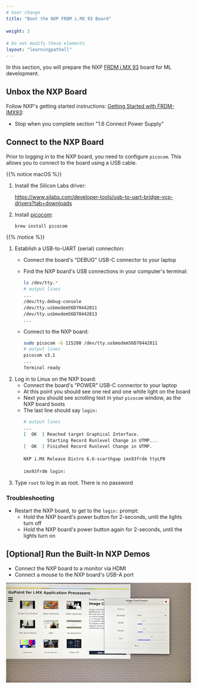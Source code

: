 ```yaml
---
# User change
title: "Boot the NXP FRDM i.MX 93 Board"

weight: 3

# Do not modify these elements
layout: "learningpathall"
---
```


In this section, you will prepare the NXP [FRDM i.MX 93](https://www.nxp.com/design/design-center/development-boards-and-designs/frdm-i-mx-93-development-board:FRDM-IMX93) board for ML development.

## Unbox the NXP Board

Follow NXP's getting started instructions: [Getting Started with FRDM-IMX93](https://www.nxp.com/document/guide/getting-started-with-frdm-imx93:GS-FRDM-IMX93):
* Stop when you complete section "1.6 Connect Power Supply"

## Connect to the NXP Board

Prior to logging in to the NXP board, you need to configure `picocom`. This allows you to connect to the board using a USB cable.

{{% notice macOS %}}

1. Install the Silicon Labs driver:

   https://www.silabs.com/developer-tools/usb-to-uart-bridge-vcp-drivers?tab=downloads
   
2. Install [picocom](https://github.com/npat-efault/picocom):
   ```bash
   brew install picocom
   ```
{{% /notice %}}

1. Establish a USB-to-UART (serial) connection:
   - Connect the board's "DEBUG" USB-C connector to your laptop
   - Find the NXP board's USB connections in your computer's terminal:
     ```bash { output_lines = "2-7" }
     ls /dev/tty.*
     # output lines
     ...
     /dev/tty.debug-console
     /dev/tty.usbmodem56D70442811
     /dev/tty.usbmodem56D70442813
     ...
     ```

   - Connect to the NXP board:
     ```bash { output_lines = "2-5" }
     sudo picocom -b 115200 /dev/tty.usbmodem56D70442811
     # output lines
     picocom v3.1
     ...
     Terminal ready
     ```
2. Log in to Linux on the NXP board:
   - Connect the board's "POWER" USB-C connector to your laptop
   - At this point you should see one red and one white light on the board
   - Next you should see scrolling text in your `picocom` window, as the NXP board boots
   - The last line should say `login:`
     ```bash { output_lines = "1-9" }
     # output lines
     ...
     [  OK  ] Reached target Graphical Interface.
              Starting Record Runlevel Change in UTMP...
     [  OK  ] Finished Record Runlevel Change in UTMP.

     NXP i.MX Release Distro 6.6-scarthgap imx93frdm ttyLP0

     imx93frdm login: 
     ```
3. Type `root` to log in as root. There is no password

### Troubleshooting
* Restart the NXP board, to get to the `login:` prompt:
  * Hold the NXP board's power button for 2-seconds, until the lights turn off
  * Hold the NXP board's power button again for 2-seconds, until the lights turn on

## [Optional] Run the Built-In NXP Demos
* Connect the NXP board to a monitor via HDMI
* Connect a mouse to the NXP board's USB-A port

![NXP board built-in ML demos alt-text#center](./nxp-board-built-in-ml-demos.png "NXP board built-in ML demos")

